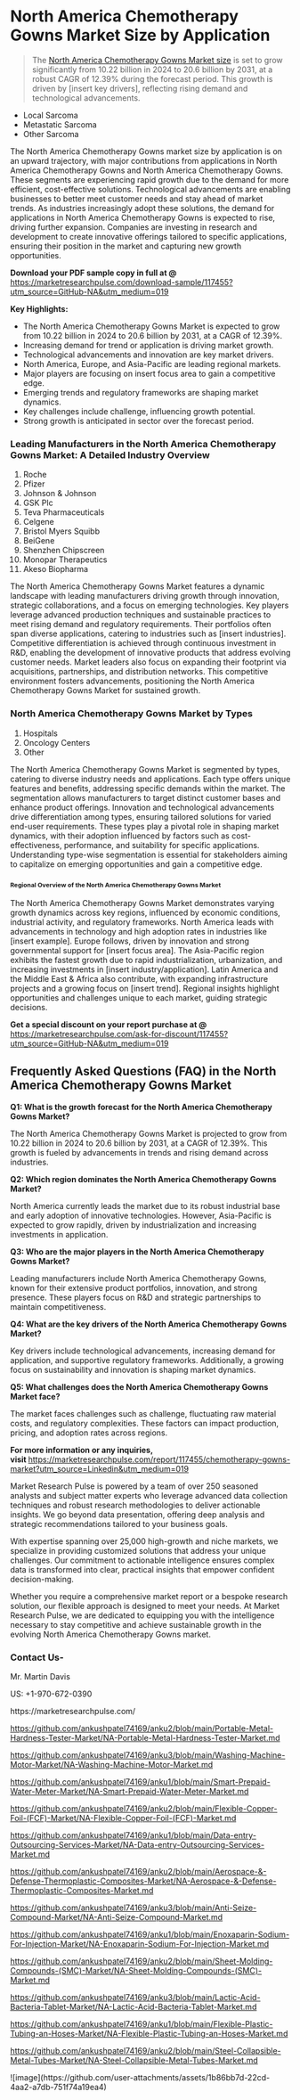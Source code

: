 <h1>North America Chemotherapy Gowns Market&nbsp;Size by Application</h1><blockquote><p>The <a href="https://marketresearchpulse.com/download-sample/117455?utm_source=GitHub-NA&amp;utm_medium=019">North America Chemotherapy Gowns Market size</a> is set to grow significantly from 10.22 billion in 2024 to 20.6 billion by 2031, at a robust CAGR of 12.39% during the forecast period. This growth is driven by [insert key drivers], reflecting rising demand and technological advancements.</p></blockquote><ul><li>Local Sarcoma<li> Metastatic Sarcoma<li> Other Sarcoma</li></ul><p>The North America Chemotherapy Gowns market size by application is on an upward trajectory, with major contributions from applications in North America Chemotherapy Gowns and North America Chemotherapy Gowns. These segments are experiencing rapid growth due to the demand for more efficient, cost-effective solutions. Technological advancements are enabling businesses to better meet customer needs and stay ahead of market trends. As industries increasingly adopt these solutions, the demand for applications in North America Chemotherapy Gowns is expected to rise, driving further expansion. Companies are investing in research and development to create innovative offerings tailored to specific applications, ensuring their position in the market and capturing new growth opportunities.</p><p><strong>Download your PDF sample copy in full at @ </strong><a href="https://marketresearchpulse.com/download-sample/117455?utm_source=GitHub-NA&amp;utm_medium=019">https://marketresearchpulse.com/download-sample/117455?utm_source=GitHub-NA&amp;utm_medium=019</a></p><p><strong>Key Highlights: </strong></p><ul><li>The North America Chemotherapy Gowns Market is expected to grow from 10.22 billion in 2024 to 20.6 billion by 2031, at a CAGR of 12.39%.</li><li>Increasing demand for trend or application is driving market growth.</li><li>Technological advancements and innovation are key market drivers.</li><li>North America, Europe, and Asia-Pacific are leading regional markets.</li><li>Major players are focusing on insert focus area to gain a competitive edge.</li><li>Emerging trends and regulatory frameworks are shaping market dynamics.</li><li>Key challenges include challenge, influencing growth potential.</li><li>Strong growth is anticipated in sector over the forecast period.</li></ul><h3>Leading Manufacturers in the North America Chemotherapy Gowns Market: A Detailed Industry Overview</h3><ol><li>Roche</li><li>Pfizer</li><li>Johnson & Johnson</li><li>GSK Plc</li><li>Teva Pharmaceuticals</li><li>Celgene</li><li>Bristol Myers Squibb</li><li>BeiGene</li><li>Shenzhen Chipscreen</li><li>Monopar Therapeutics</li><li>Akeso Biopharma</li></ol><div class="flex max-w-full flex-col flex-grow"><div class="min-h-8 text-message flex w-full flex-col items-end gap-2 whitespace-normal break-words [.text-message+&amp;]:mt-5" dir="auto" data-message-author-role="assistant" data-message-id="fd8432e4-4910-450d-b182-61b7bfb0a01f" data-message-model-slug="gpt-4o"><div class="flex w-full flex-col gap-1 empty:hidden first:pt-[3px]"><div class="markdown prose w-full break-words dark:prose-invert light"><p>The North America Chemotherapy Gowns Market features a dynamic landscape with leading manufacturers driving growth through innovation, strategic collaborations, and a focus on emerging technologies. Key players leverage advanced production techniques and sustainable practices to meet rising demand and regulatory requirements. Their portfolios often span diverse applications, catering to industries such as [insert industries]. Competitive differentiation is achieved through continuous investment in R&amp;D, enabling the development of innovative products that address evolving customer needs. Market leaders also focus on expanding their footprint via acquisitions, partnerships, and distribution networks. This competitive environment fosters advancements, positioning the North America Chemotherapy Gowns Market for sustained growth.</p></div></div></div></div><h3>North America Chemotherapy Gowns Market by Types</h3><ol><li>Hospitals<li> Oncology Centers<li> Other</li></ol><div class="flex max-w-full flex-col flex-grow"><div class="min-h-8 text-message flex w-full flex-col items-end gap-2 whitespace-normal break-words [.text-message+&amp;]:mt-5" dir="auto" data-message-author-role="assistant" data-message-id="084470be-0bb7-4664-bddf-5156b4f41249" data-message-model-slug="gpt-4o-mini"><div class="flex w-full flex-col gap-1 empty:hidden first:pt-[3px]"><div class="markdown prose w-full break-words dark:prose-invert light"><p>The North America Chemotherapy Gowns Market is segmented by types, catering to diverse industry needs and applications. Each type offers unique features and benefits, addressing specific demands within the market. The segmentation allows manufacturers to target distinct customer bases and enhance product offerings. Innovation and technological advancements drive differentiation among types, ensuring tailored solutions for varied end-user requirements. These types play a pivotal role in shaping market dynamics, with their adoption influenced by factors such as cost-effectiveness, performance, and suitability for specific applications. Understanding type-wise segmentation is essential for stakeholders aiming to capitalize on emerging opportunities and gain a competitive edge.</p></div></div></div></div><h3><span style="font-size: 11px;">Regional Overview of the North America Chemotherapy Gowns Market</span></h3><div class="flex max-w-full flex-col flex-grow"><div class="min-h-8 text-message flex w-full flex-col items-end gap-2 whitespace-normal break-words [.text-message+&amp;]:mt-5" dir="auto" data-message-author-role="assistant" data-message-id="e9038762-ce64-4e30-91c9-9bd413514231" data-message-model-slug="gpt-4o-mini"><div class="flex w-full flex-col gap-1 empty:hidden first:pt-[3px]"><div class="markdown prose w-full break-words dark:prose-invert light"><p>The North America Chemotherapy Gowns Market demonstrates varying growth dynamics across key regions, influenced by economic conditions, industrial activity, and regulatory frameworks. North America leads with advancements in technology and high adoption rates in industries like [insert example]. Europe follows, driven by innovation and strong governmental support for [insert focus area]. The Asia-Pacific region exhibits the fastest growth due to rapid industrialization, urbanization, and increasing investments in [insert industry/application]. Latin America and the Middle East &amp; Africa also contribute, with expanding infrastructure projects and a growing focus on [insert trend]. Regional insights highlight opportunities and challenges unique to each market, guiding strategic decisions.</p></div></div></div></div><p><strong>Get a special discount on your report purchase at @ </strong><a href="https://marketresearchpulse.com/ask-for-discount/117455?utm_source=GitHub-NA&amp;utm_medium=019">https://marketresearchpulse.com/ask-for-discount/117455?utm_source=GitHub-NA&amp;utm_medium=019</a></p><h2>Frequently Asked Questions (FAQ) in the North America Chemotherapy Gowns Market</h2><p><strong>Q1: What is the growth forecast for the North America Chemotherapy Gowns Market?</strong></p><p>The North America Chemotherapy Gowns Market is projected to grow from 10.22 billion in 2024 to 20.6 billion by 2031, at a CAGR of 12.39%. This growth is fueled by advancements in trends and rising demand across industries.</p><p><strong>Q2: Which region dominates the North America Chemotherapy Gowns Market?</strong></p><p>North America currently leads the market due to its robust industrial base and early adoption of innovative technologies. However, Asia-Pacific is expected to grow rapidly, driven by industrialization and increasing investments in application.</p><p><strong>Q3: Who are the major players in the North America Chemotherapy Gowns Market?</strong></p><p>Leading manufacturers include North America Chemotherapy Gowns, known for their extensive product portfolios, innovation, and strong presence. These players focus on R&amp;D and strategic partnerships to maintain competitiveness.</p><p><strong>Q4: What are the key drivers of the North America Chemotherapy Gowns Market?</strong></p><p>Key drivers include technological advancements, increasing demand for application, and supportive regulatory frameworks. Additionally, a growing focus on sustainability and innovation is shaping market dynamics.</p><p><strong>Q5: What challenges does the North America Chemotherapy Gowns Market face?</strong></p><p>The market faces challenges such as challenge, fluctuating raw material costs, and regulatory complexities. These factors can impact production, pricing, and adoption rates across regions.</p><p><strong>For more information or any inquiries, visit&nbsp;</strong><a href="https://marketresearchpulse.com/report/117455/chemotherapy-gowns-market?utm_source=Linkedin&utm_medium=019">https://marketresearchpulse.com/report/117455/chemotherapy-gowns-market?utm_source=Linkedin&utm_medium=019</a></p><p>Market Research Pulse is powered by a team of over 250 seasoned analysts and subject matter experts who leverage advanced data collection techniques and robust research methodologies to deliver actionable insights. We go beyond data presentation, offering deep analysis and strategic recommendations tailored to your business goals.</p><p>With expertise spanning over 25,000 high-growth and niche markets, we specialize in providing customized solutions that address your unique challenges. Our commitment to actionable intelligence ensures complex data is transformed into clear, practical insights that empower confident decision-making.</p><p>Whether you require a comprehensive market report or a bespoke research solution, our flexible approach is designed to meet your needs. At Market Research Pulse, we are dedicated to equipping you with the intelligence necessary to stay competitive and achieve sustainable growth in the evolving North America Chemotherapy Gowns market.</p><h3><strong>Contact Us-</strong></h3><p>Mr. Martin Davis</p><p>US: +1-970-672-0390</p><p>https://marketresearchpulse.com/</p><p><a href="https://github.com/ankushpatel74169/anku2/blob/main/Portable-Metal-Hardness-Tester-Market/NA-Portable-Metal-Hardness-Tester-Market.md">https://github.com/ankushpatel74169/anku2/blob/main/Portable-Metal-Hardness-Tester-Market/NA-Portable-Metal-Hardness-Tester-Market.md</a></p><p><a href="https://github.com/ankushpatel74169/anku3/blob/main/Washing-Machine-Motor-Market/NA-Washing-Machine-Motor-Market.md">https://github.com/ankushpatel74169/anku3/blob/main/Washing-Machine-Motor-Market/NA-Washing-Machine-Motor-Market.md</a></p><p><a href="https://github.com/ankushpatel74169/anku1/blob/main/Smart-Prepaid-Water-Meter-Market/NA-Smart-Prepaid-Water-Meter-Market.md">https://github.com/ankushpatel74169/anku1/blob/main/Smart-Prepaid-Water-Meter-Market/NA-Smart-Prepaid-Water-Meter-Market.md</a></p><p><a href="https://github.com/ankushpatel74169/anku2/blob/main/Flexible-Copper-Foil-(FCF)-Market/NA-Flexible-Copper-Foil-(FCF)-Market.md">https://github.com/ankushpatel74169/anku2/blob/main/Flexible-Copper-Foil-(FCF)-Market/NA-Flexible-Copper-Foil-(FCF)-Market.md</a></p><p><a href="https://github.com/ankushpatel74169/anku1/blob/main/Data-entry-Outsourcing-Services-Market/NA-Data-entry-Outsourcing-Services-Market.md">https://github.com/ankushpatel74169/anku1/blob/main/Data-entry-Outsourcing-Services-Market/NA-Data-entry-Outsourcing-Services-Market.md</a></p><p><a href="https://github.com/ankushpatel74169/anku2/blob/main/Aerospace-&-Defense-Thermoplastic-Composites-Market/NA-Aerospace-&-Defense-Thermoplastic-Composites-Market.md">https://github.com/ankushpatel74169/anku2/blob/main/Aerospace-&-Defense-Thermoplastic-Composites-Market/NA-Aerospace-&-Defense-Thermoplastic-Composites-Market.md</a></p><p><a href="https://github.com/ankushpatel74169/anku3/blob/main/Anti-Seize-Compound-Market/NA-Anti-Seize-Compound-Market.md">https://github.com/ankushpatel74169/anku3/blob/main/Anti-Seize-Compound-Market/NA-Anti-Seize-Compound-Market.md</a></p><p><a href="https://github.com/ankushpatel74169/anku1/blob/main/Enoxaparin-Sodium-For-Injection-Market/NA-Enoxaparin-Sodium-For-Injection-Market.md">https://github.com/ankushpatel74169/anku1/blob/main/Enoxaparin-Sodium-For-Injection-Market/NA-Enoxaparin-Sodium-For-Injection-Market.md</a></p><p><a href="https://github.com/ankushpatel74169/anku2/blob/main/Sheet-Molding-Compounds-(SMC)-Market/NA-Sheet-Molding-Compounds-(SMC)-Market.md">https://github.com/ankushpatel74169/anku2/blob/main/Sheet-Molding-Compounds-(SMC)-Market/NA-Sheet-Molding-Compounds-(SMC)-Market.md</a></p><p><a href="https://github.com/ankushpatel74169/anku3/blob/main/Lactic-Acid-Bacteria-Tablet-Market/NA-Lactic-Acid-Bacteria-Tablet-Market.md">https://github.com/ankushpatel74169/anku3/blob/main/Lactic-Acid-Bacteria-Tablet-Market/NA-Lactic-Acid-Bacteria-Tablet-Market.md</a></p><p><a href="https://github.com/ankushpatel74169/anku1/blob/main/Flexible-Plastic-Tubing-an-Hoses-Market/NA-Flexible-Plastic-Tubing-an-Hoses-Market.md">https://github.com/ankushpatel74169/anku1/blob/main/Flexible-Plastic-Tubing-an-Hoses-Market/NA-Flexible-Plastic-Tubing-an-Hoses-Market.md</a></p><p><a href="https://github.com/ankushpatel74169/anku2/blob/main/Steel-Collapsible-Metal-Tubes-Market/NA-Steel-Collapsible-Metal-Tubes-Market.md">https://github.com/ankushpatel74169/anku2/blob/main/Steel-Collapsible-Metal-Tubes-Market/NA-Steel-Collapsible-Metal-Tubes-Market.md</a></p>
![image](https://github.com/user-attachments/assets/1b86bb7d-22cd-4aa2-a7db-751f74a19ea4)
